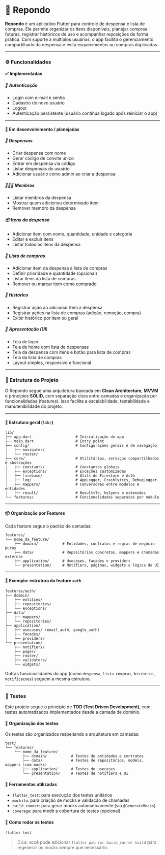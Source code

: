 # 🧺 Repondo

**Repondo** é um aplicativo Flutter para controle de despensa e lista de compras. Ele permite organizar os itens disponíveis, planejar compras futuras, registrar históricos de uso e acompanhar reposições de forma prática. Com suporte a múltiplos usuários, o app facilita o gerenciamento compartilhado da despensa e evita esquecimentos ou compras duplicadas.

---

### ⚙️ Funcionalidades

#### ✅ Implementadas

##### 🔐 Autenticação
- Login com e-mail e senha
- Cadastro de novo usuário
- Logout
- Autenticação persistente (usuário continua logado após reiniciar o app)

---

#### 🚧 Em desenvolvimento / planejadas

##### 🧺 Despensas
- Criar despensa com nome
- Gerar código de convite único
- Entrar em despensa via código
- Listar despensas do usuário
- Adicionar usuário como admin ao criar a despensa

##### 🧑‍🤝‍🧑 Membros
- Listar membros da despensa
- Mostrar quem adicionou determinado item
- Remover membro da despensa

##### 📦 Itens da despensa
- Adicionar item com nome, quantidade, unidade e categoria
- Editar e excluir itens
- Listar todos os itens da despensa

##### 🛒 Lista de compras
- Adicionar item da despensa à lista de compras
- Definir prioridade e quantidade (opcional)
- Listar itens da lista de compras
- Remover ou marcar item como comprado

##### 📜 Histórico
- Registrar ação ao adicionar item à despensa
- Registrar ações na lista de compras (adição, remoção, compra)
- Exibir histórico por item ou geral

##### 🎨 Apresentação (UI)
- Tela de login
- Tela de home com lista de despensas
- Tela da despensa com itens e botão para lista de compras
- Tela da lista de compras
- Layout simples, responsivo e funcional

---

### 🧱 Estrutura do Projeto

O Repondo segue uma arquitetura baseada em **Clean Architecture**, **MVVM** e princípios **SOLID**, com separação clara entre camadas e organização por funcionalidades (features). Isso facilita a escalabilidade, testabilidade e manutenibilidade do projeto.

---

#### 📁 Estrutura geral (`lib/`)

```
lib/
├── app.dart                    # Inicialização do app
├── main.dart                   # Entry point
├── config/                     # Configurações gerais e de navegação
│   ├── navigator/
│   └── router/
├── core/                       # Utilitários, serviços compartilhados e abstrações
│   ├── constants/              # Constantes globais
│   ├── exceptions/             # Exceções customizadas
│   ├── firebase/               # Utils de Firestore e Auth
│   ├── log/                    # AppLogger, Crashlytics, DebugLogger
│   ├── mappers/                # Conversores entre modelos e entidades
│   └── result/                 # Result<T>, helpers e extensões
└── features/                   # Funcionalidades separadas por módulo
```

---

#### 📦 Organização por Features

Cada feature segue o padrão de camadas:

```
features/
└── nome_da_feature/
    ├── domain/           # Entidades, contratos e regras de negócio puras
    ├── data/             # Repositórios concretos, mappers e chamadas externas
    ├── application/      # Usecases, facades e providers
    └── presentation/     # Notifiers, páginas, widgets e lógica de UI
```

---

#### 📌 Exemplo: estrutura da feature `auth`

```
features/auth/
├── domain/
│   ├── entities/
│   ├── repositories/
│   └── exceptions/
├── data/
│   ├── mappers/
│   └── repositories/
├── application/
│   ├── usecases/ (email_auth, google_auth)
│   ├── facades/
│   └── providers/
└── presentation/
    ├── notifiers/
    ├── pages/
    ├── router/
    ├── validators/
    └── widgets/
```

Outras funcionalidades do app (como `despensa`, `lista_compras`, `historico`, `notificacoes`) seguem a mesma estrutura.

---

### 🧪 Testes

Este projeto segue o princípio de **TDD (Test Driven Development)**, com testes automatizados implementados desde a camada de domínio.

#### 📁 Organização dos testes

Os testes são organizados respeitando a arquitetura em camadas:

```
test/
└── features/
    └── nome_da_feature/
        ├── domain/           # Testes de entidades e contratos
        ├── data/             # Testes de repositórios, models, mappers (com mocks)
        ├── application/      # Testes de usecases
        └── presentation/     # Testes de notifiers e UI
```

#### 🔧 Ferramentas utilizadas

- `flutter_test`: para execução dos testes unitários
- `mockito`: para criação de mocks e validação de chamadas
- `build_runner`: para gerar mocks automaticamente (via `@GenerateMocks`)
- `coverage`: para medir a cobertura de testes (opcional)

#### 🚀 Como rodar os testes

```bash
flutter test
```

> Dica: você pode adicionar `flutter pub run build_runner build` para regenerar os mocks sempre que necessário.
